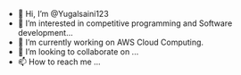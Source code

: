 - 👋 Hi, I’m @Yugalsaini123
- 👀 I’m interested in competitive programming and Software development...
- 🌱 I’m currently working on AWS Cloud Computing.
- 💞️ I’m looking to collaborate on ...
- 📫 How to reach me ...

<!---
Yugalsaini123/Yugalsaini123 is a ✨ special ✨ repository because its `README.md` (this file) appears on your GitHub profile.
You can click the Preview link to take a look at your changes.
--->
